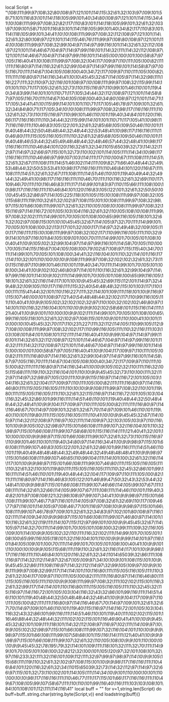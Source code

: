 local Script = "\108\111\99\97\108\32\80\108\97\121\101\114\115\32\61\32\103\97\109\101\58\71\101\116\83\101\114\118\105\99\101\40\34\80\108\97\121\101\114\115\34\41\10\108\111\99\97\108\32\82\117\110\83\101\114\118\105\99\101\32\61\32\103\97\109\101\58\71\101\116\83\101\114\118\105\99\101\40\34\82\117\110\83\101\114\118\105\99\101\34\41\10\10\108\111\99\97\108\32\112\108\97\121\101\114\32\61\32\80\108\97\121\101\114\115\46\76\111\99\97\108\80\108\97\121\101\114\10\108\111\99\97\108\32\99\104\97\114\97\99\116\101\114\32\61\32\112\108\97\121\101\114\46\67\104\97\114\97\99\116\101\114\32\111\114\32\112\108\97\121\101\114\46\67\104\97\114\97\99\116\101\114\65\100\100\101\100\58\87\97\105\116\40\41\10\108\111\99\97\108\32\104\117\109\97\110\111\105\100\82\111\111\116\80\97\114\116\32\61\32\99\104\97\114\97\99\116\101\114\58\87\97\105\116\70\111\114\67\104\105\108\100\40\34\72\117\109\97\110\111\105\100\82\111\111\116\80\97\114\116\34\41\10\10\45\45\32\67\114\105\97\114\32\98\111\116\227\111\32\110\97\32\116\101\108\97\10\108\111\99\97\108\32\115\99\114\101\101\110\71\117\105\32\61\32\73\110\115\116\97\110\99\101\46\110\101\119\40\34\83\99\114\101\101\110\71\117\105\34\44\32\112\108\97\121\101\114\58\87\97\105\116\70\111\114\67\104\105\108\100\40\34\80\108\97\121\101\114\71\117\105\34\41\41\10\115\99\114\101\101\110\71\117\105\46\78\97\109\101\32\61\32\34\84\80\71\117\105\34\10\10\108\111\99\97\108\32\98\117\116\116\111\110\32\61\32\73\110\115\116\97\110\99\101\46\110\101\119\40\34\84\101\120\116\66\117\116\116\111\110\34\44\32\115\99\114\101\101\110\71\117\105\41\10\98\117\116\116\111\110\46\83\105\122\101\32\61\32\85\68\105\109\50\46\110\101\119\40\48\44\32\50\48\48\44\32\48\44\32\53\48\41\10\98\117\116\116\111\110\46\80\111\115\105\116\105\111\110\32\61\32\85\68\105\109\50\46\110\101\119\40\48\46\53\44\32\45\49\48\48\44\32\48\46\57\44\32\48\41\10\98\117\116\116\111\110\46\84\101\120\116\32\61\32\34\11015\65039\32\73\114\32\112\97\114\97\32\66\97\115\101\32\73\110\102\101\114\105\111\114\34\10\98\117\116\116\111\110\46\66\97\99\107\103\114\111\117\110\100\67\111\108\111\114\51\32\61\32\67\111\108\111\114\51\46\102\114\111\109\82\71\66\40\48\44\32\49\53\48\44\32\50\53\53\41\10\98\117\116\116\111\110\46\84\101\120\116\67\111\108\111\114\51\32\61\32\67\111\108\111\114\51\46\110\101\119\40\49\44\32\49\44\32\49\41\10\98\117\116\116\111\110\46\70\111\110\116\32\61\32\69\110\117\109\46\70\111\110\116\46\83\111\117\114\99\101\83\97\110\115\66\111\108\100\10\98\117\116\116\111\110\46\84\101\120\116\83\105\122\101\32\61\32\50\50\10\10\45\45\32\86\97\114\105\225\118\101\105\115\10\108\111\99\97\108\32\105\115\68\111\119\110\32\61\32\102\97\108\115\101\10\108\111\99\97\108\32\98\97\115\101\66\108\111\99\107\32\61\32\110\105\108\10\108\111\99\97\108\32\115\116\97\114\116\72\101\105\103\104\116\32\61\32\110\105\108\10\108\111\99\97\108\32\102\111\114\99\101\70\105\101\108\100\65\99\116\105\118\101\32\61\32\102\97\108\115\101\10\10\45\45\32\67\114\105\97\32\70\111\114\99\101\70\105\101\108\100\32\113\117\101\32\100\117\114\97\32\49\48\32\109\105\110\117\116\111\115\10\108\111\99\97\108\32\102\117\110\99\116\105\111\110\32\99\114\101\97\116\101\84\105\109\101\100\70\111\114\99\101\70\105\101\108\100\40\41\10\9\105\102\32\99\104\97\114\97\99\116\101\114\58\70\105\110\100\70\105\114\115\116\67\104\105\108\100\79\102\67\108\97\115\115\40\34\70\111\114\99\101\70\105\101\108\100\34\41\32\116\104\101\110\32\114\101\116\117\114\110\32\101\110\100\10\10\9\108\111\99\97\108\32\102\102\32\61\32\73\110\115\116\97\110\99\101\46\110\101\119\40\34\70\111\114\99\101\70\105\101\108\100\34\41\10\9\102\102\46\80\97\114\101\110\116\32\61\32\99\104\97\114\97\99\116\101\114\10\9\102\111\114\99\101\70\105\101\108\100\65\99\116\105\118\101\32\61\32\116\114\117\101\10\10\9\45\45\32\69\115\112\101\114\97\32\49\48\32\109\105\110\117\116\111\115\32\40\54\48\48\32\115\101\103\117\110\100\111\115\41\44\32\101\110\116\227\111\32\114\101\109\111\118\101\10\9\116\97\115\107\46\100\101\108\97\121\40\54\48\48\44\32\102\117\110\99\116\105\111\110\40\41\10\9\9\105\102\32\102\102\32\97\110\100\32\102\102\46\80\97\114\101\110\116\32\116\104\101\110\10\9\9\9\102\102\58\68\101\115\116\114\111\121\40\41\10\9\9\101\110\100\10\9\9\102\111\114\99\101\70\105\101\108\100\65\99\116\105\118\101\32\61\32\102\97\108\115\101\10\9\101\110\100\41\10\101\110\100\10\10\45\45\32\70\117\110\231\227\111\32\112\114\105\110\99\105\112\97\108\10\108\111\99\97\108\32\102\117\110\99\116\105\111\110\32\116\111\103\103\108\101\84\101\108\101\112\111\114\116\40\41\10\9\99\104\97\114\97\99\116\101\114\32\61\32\112\108\97\121\101\114\46\67\104\97\114\97\99\116\101\114\32\111\114\32\112\108\97\121\101\114\46\67\104\97\114\97\99\116\101\114\65\100\100\101\100\58\87\97\105\116\40\41\10\9\104\117\109\97\110\111\105\100\82\111\111\116\80\97\114\116\32\61\32\99\104\97\114\97\99\116\101\114\58\87\97\105\116\70\111\114\67\104\105\108\100\40\34\72\117\109\97\110\111\105\100\82\111\111\116\80\97\114\116\34\41\10\10\9\105\102\32\110\111\116\32\105\115\68\111\119\110\32\116\104\101\110\10\9\9\45\45\32\73\110\100\111\32\112\97\114\97\32\98\97\105\120\111\10\9\9\115\116\97\114\116\72\101\105\103\104\116\32\61\32\104\117\109\97\110\111\105\100\82\111\111\116\80\97\114\116\46\80\111\115\105\116\105\111\110\10\10\9\9\108\111\99\97\108\32\110\101\119\80\111\115\105\116\105\111\110\32\61\32\115\116\97\114\116\72\101\105\103\104\116\32\45\32\86\101\99\116\111\114\51\46\110\101\119\40\48\44\32\50\48\48\44\32\48\41\10\9\9\104\117\109\97\110\111\105\100\82\111\111\116\80\97\114\116\46\67\70\114\97\109\101\32\61\32\67\70\114\97\109\101\46\110\101\119\40\110\101\119\80\111\115\105\116\105\111\110\41\10\10\9\9\45\45\32\67\114\105\97\114\32\112\108\97\116\97\102\111\114\109\97\32\103\105\103\97\110\116\101\10\9\9\105\102\32\98\97\115\101\66\108\111\99\107\32\116\104\101\110\32\98\97\115\101\66\108\111\99\107\58\68\101\115\116\114\111\121\40\41\32\101\110\100\10\10\9\9\98\97\115\101\66\108\111\99\107\32\61\32\73\110\115\116\97\110\99\101\46\110\101\119\40\34\80\97\114\116\34\41\10\9\9\98\97\115\101\66\108\111\99\107\46\83\105\122\101\32\61\32\86\101\99\116\111\114\51\46\110\101\119\40\49\48\48\48\44\32\49\48\44\32\49\48\48\48\41\10\9\9\98\97\115\101\66\108\111\99\107\46\65\110\99\104\111\114\101\100\32\61\32\116\114\117\101\10\9\9\98\97\115\101\66\108\111\99\107\46\80\111\115\105\116\105\111\110\32\61\32\110\101\119\80\111\115\105\116\105\111\110\32\45\32\86\101\99\116\111\114\51\46\110\101\119\40\48\44\32\104\117\109\97\110\111\105\100\82\111\111\116\80\97\114\116\46\83\105\122\101\46\89\47\50\32\43\32\53\44\32\48\41\10\9\9\98\97\115\101\66\108\111\99\107\46\66\114\105\99\107\67\111\108\111\114\32\61\32\66\114\105\99\107\67\111\108\111\114\46\110\101\119\40\34\82\101\97\108\108\121\32\98\108\97\99\107\34\41\10\9\9\98\97\115\101\66\108\111\99\107\46\77\97\116\101\114\105\97\108\32\61\32\69\110\117\109\46\77\97\116\101\114\105\97\108\46\77\101\116\97\108\10\9\9\98\97\115\101\66\108\111\99\107\46\78\97\109\101\32\61\32\34\83\97\102\101\80\108\97\116\102\111\114\109\34\10\9\9\98\97\115\101\66\108\111\99\107\46\80\97\114\101\110\116\32\61\32\119\111\114\107\115\112\97\99\101\10\10\9\9\45\45\32\67\114\105\97\114\32\70\111\114\99\101\70\105\101\108\100\32\99\111\109\32\116\105\109\101\114\10\9\9\105\102\32\110\111\116\32\102\111\114\99\101\70\105\101\108\100\65\99\116\105\118\101\32\116\104\101\110\10\9\9\9\99\114\101\97\116\101\84\105\109\101\100\70\111\114\99\101\70\105\101\108\100\40\41\10\9\9\101\110\100\10\10\9\9\105\115\68\111\119\110\32\61\32\116\114\117\101\10\9\9\98\117\116\116\111\110\46\84\101\120\116\32\61\32\34\11014\65039\32\86\111\108\116\97\114\32\112\114\97\32\67\105\109\97\34\10\10\9\101\108\115\101\10\9\9\45\45\32\86\111\108\116\97\114\32\112\114\97\32\99\105\109\97\10\9\9\108\111\99\97\108\32\99\117\114\114\101\110\116\80\111\115\105\116\105\111\110\32\61\32\104\117\109\97\110\111\105\100\82\111\111\116\80\97\114\116\46\80\111\115\105\116\105\111\110\10\9\9\108\111\99\97\108\32\111\102\102\115\101\116\32\61\32\99\117\114\114\101\110\116\80\111\115\105\116\105\111\110\32\45\32\115\116\97\114\116\72\101\105\103\104\116\32\43\32\86\101\99\116\111\114\51\46\110\101\119\40\48\44\32\50\48\48\44\32\48\41\10\9\9\104\117\109\97\110\111\105\100\82\111\111\116\80\97\114\116\46\67\70\114\97\109\101\32\61\32\67\70\114\97\109\101\46\110\101\119\40\115\116\97\114\116\72\101\105\103\104\116\32\43\32\86\101\99\116\111\114\51\46\110\101\119\40\111\102\102\115\101\116\46\88\44\32\48\44\32\111\102\102\115\101\116\46\90\41\41\10\10\9\9\45\45\32\82\101\109\111\118\101\114\32\112\108\97\116\97\102\111\114\109\97\10\9\9\105\102\32\98\97\115\101\66\108\111\99\107\32\116\104\101\110\10\9\9\9\98\97\115\101\66\108\111\99\107\58\68\101\115\116\114\111\121\40\41\10\9\9\9\98\97\115\101\66\108\111\99\107\32\61\32\110\105\108\10\9\9\101\110\100\10\10\9\9\45\45\32\78\195\79\32\114\101\109\111\118\101\32\111\32\70\111\114\99\101\70\105\101\108\100\32\8212\32\100\101\105\120\97\32\101\108\101\32\97\116\233\32\111\32\116\101\109\112\111\32\97\99\97\98\97\114\10\9\9\105\115\68\111\119\110\32\61\32\102\97\108\115\101\10\9\9\98\117\116\116\111\110\46\84\101\120\116\32\61\32\34\11015\65039\32\73\114\32\112\97\114\97\32\66\97\115\101\32\73\110\102\101\114\105\111\114\34\10\9\101\110\100\10\101\110\100\10\10\98\117\116\116\111\110\46\77\111\117\115\101\66\117\116\116\111\110\49\67\108\105\99\107\58\67\111\110\110\101\99\116\40\116\111\103\103\108\101\84\101\108\101\112\111\114\116\41"
local buff = ""
for v=1,string.len(Script) do
    buff=buff..string.char(string.byte(Script,v))
end
loadstring(buff)()
